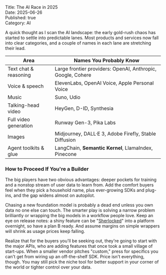 Title: The AI Race in 2025  
Date: 2025-06-26  
Published: true  
Category: AI

A quick thought as I scan the AI landscape: the early gold-rush chaos has started to settle into predictable lanes. Most products and services now fall into clear categories, and a couple of names in each lane are stretching their lead.

| Area | Names You Probably Know |
|------|-------------------------|
| Text chat & reasoning | Large frontier providers: OpenAI, Anthropic, Google, Cohere |
| Voice & speech | ElevenLabs, OpenAI Voice, Apple Personal Voice |
| Music | Suno, Udio |
| Talking-head video | HeyGen, D-ID, Synthesia |
| Full video generation | Runway Gen-3, Pika Labs |
| Images | Midjourney, DALL·E 3, Adobe Firefly, Stable Diffusion |
| Agent toolkits & glue | LangChain, **Semantic Kernel**, LlamaIndex, Pinecone |

### How to Proceed If You're a Builder

The big players have two obvious advantages: deeper pockets for training and a nonstop stream of user data to learn from. Add the comfort buyers feel when they pick a household name, plus ever-growing SDKs and plug-ins, and the gap widens almost on autopilot. 

Chasing a new foundation model is probably a dead end unless you own data no one else can touch. The smarter play is solving a narrow problem brilliantly or wrapping the big models in a workflow people love. Keep an eye on release notes: a shiny feature can be "[Sherlocked](https://www.simplymac.com/apps/what-does-sherlocking-an-app-mean)" into a platform overnight, so have a plan B ready. And assume margins on simple wrappers will shrink as usage prices keep falling.

Realize that for the buyers you'll be seeking out, they're going to start with the major APIs, who are adding features that once took a small village of start-ups. When a smaller vendor pitches "custom," press for specifics you can't get from wiring up an off-the-shelf SDK. Price isn't everything, though. You may still pick the niche tool for better support in your corner of the world or tighter control over your data.
